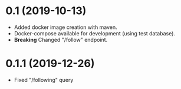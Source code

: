 # 0.1 (2019-10-13)

- Added docker image creation with maven.
- Docker-compose available for development (using test database).
- **Breaking** Changed "/follow" endpoint.

# 0.1.1 (2019-12-26)

- Fixed "/following" query